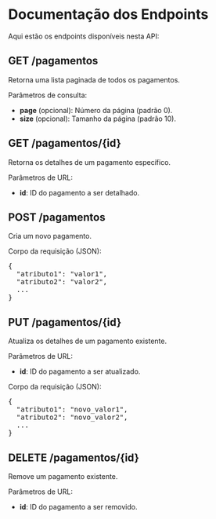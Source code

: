 <body>

<h1>Documentação dos Endpoints</h1>

<p>Aqui estão os endpoints disponíveis nesta API:</p>

<h2>GET /pagamentos</h2>
<p>Retorna uma lista paginada de todos os pagamentos.</p>
<p>Parâmetros de consulta:</p>
<ul>
  <li><strong>page</strong> (opcional): Número da página (padrão 0).</li>
  <li><strong>size</strong> (opcional): Tamanho da página (padrão 10).</li>
</ul>

<h2>GET /pagamentos/{id}</h2>
<p>Retorna os detalhes de um pagamento específico.</p>
<p>Parâmetros de URL:</p>
<ul>
  <li><strong>id</strong>: ID do pagamento a ser detalhado.</li>
</ul>

<h2>POST /pagamentos</h2>
<p>Cria um novo pagamento.</p>
<p>Corpo da requisição (JSON):</p>
<pre>
{
  "atributo1": "valor1",
  "atributo2": "valor2",
  ...
}
</pre>

<h2>PUT /pagamentos/{id}</h2>
<p>Atualiza os detalhes de um pagamento existente.</p>
<p>Parâmetros de URL:</p>
<ul>
  <li><strong>id</strong>: ID do pagamento a ser atualizado.</li>
</ul>
<p>Corpo da requisição (JSON):</p>
<pre>
{
  "atributo1": "novo_valor1",
  "atributo2": "novo_valor2",
  ...
}
</pre>

<h2>DELETE /pagamentos/{id}</h2>
<p>Remove um pagamento existente.</p>
<p>Parâmetros de URL:</p>
<ul>
  <li><strong>id</strong>: ID do pagamento a ser removido.</li>
</ul>

</body>
